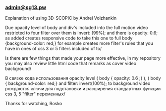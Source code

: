 ### admin@sg13.pw
Explanation of using 3D-SCOPIC by Andrei Volzhankin

Due opacity level of body and div's included into the full motion video restricted to four filter over them is invert: (99%); and there is opacity: 0.6; as added creates responsive code to take this one to full body {background-color: red;} for example creates more filter's rules that you have in ones of css 3 or 5 filters included of to/

Is there are few things that made your page more effective, in my repository you may also review little html code that remarks as cover video background/

В связке кода использования opacity level ( body { opacity: 0.6 ;} ), ( body { background-color: red;} and filter: invert(100%); to background video рождаются ключи для подстановки и расширения стандартных функции css 3, 5 "filter" переменных/

Thanks for watching,
Rosko
<!--
**sg13pw/sg13pw**

Here are some ideas to get you started:

- 🔭 I’m currently working on ... html , css
- 🌱 I’m currently learning ... javascript
- 👯 I’m looking to collaborate on ... nothing
- 🤔 I’m looking for help with ... seed a code
- 💬 Ask me about ... anything for you nothing to learned
- 📫 How to reach me: ... sg13.pw
- 😄 Pronouns: ... as g thirdteen dot p double v
- ⚡ Fun fact: ... i'm 34 years old sometimes
-->
